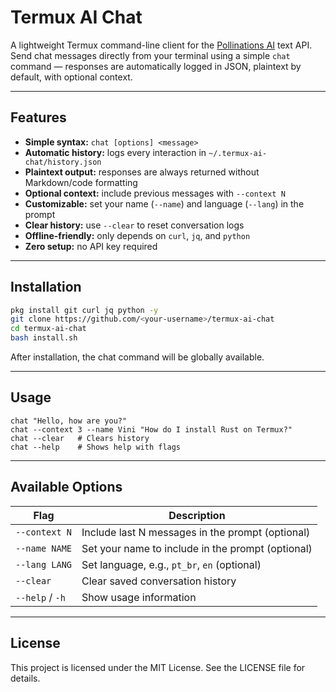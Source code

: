 # Termux AI Chat

A lightweight Termux command-line client for the [Pollinations AI](https://pollinations.ai) text API.  
Send chat messages directly from your terminal using a simple `chat` command — responses are automatically logged in JSON, plaintext by default, with optional context.

---

## Features

- **Simple syntax:** `chat [options] <message>`  
- **Automatic history:** logs every interaction in `~/.termux-ai-chat/history.json`  
- **Plaintext output:** responses are always returned without Markdown/code formatting  
- **Optional context:** include previous messages with `--context N`  
- **Customizable:** set your name (`--name`) and language (`--lang`) in the prompt  
- **Clear history:** use `--clear` to reset conversation logs  
- **Offline-friendly:** only depends on `curl`, `jq`, and `python`  
- **Zero setup:** no API key required

---

## Installation

```bash
pkg install git curl jq python -y
git clone https://github.com/<your-username>/termux-ai-chat
cd termux-ai-chat
bash install.sh
```

After installation, the chat command will be globally available.


---

## Usage

```
chat "Hello, how are you?"
chat --context 3 --name Vini "How do I install Rust on Termux?"
chat --clear   # Clears history
chat --help    # Shows help with flags
```

---

## Available Options
| Flag | Description |
|------|-------------|
| `--context N` | Include last N messages in the prompt (optional) |
| `--name NAME` | Set your name to include in the prompt (optional) |
| `--lang LANG` | Set language, e.g., `pt_br`, `en` (optional) |
| `--clear` | Clear saved conversation history |
| `--help` / `-h` | Show usage information |

---

## License

This project is licensed under the MIT License.
See the LICENSE file for details.
